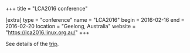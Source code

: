+++
title = "LCA2016 conference"

[extra]
type = "conference"
name = "LCA2016"
begin = 2016-02-16
end = 2016-02-20
location = "Geelong, Australia"
website = "https://lca2016.linux.org.au/"
+++

See details of the [trip](@/posts/2016-02-01-Geelong.md).
